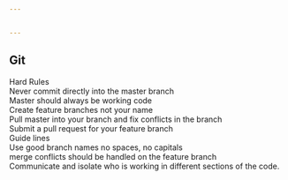 ```yaml
---


---
```


<h2 id="git">Git</h2>
<p>Hard Rules<br>
Never commit directly into the master branch<br>
Master should always be working code<br>
Create feature branches not your name<br>
Pull master into your branch and fix conflicts in the branch<br>
Submit a pull request for your feature branch<br>
Guide lines<br>
Use good branch names no spaces, no capitals<br>
merge conflicts should be handled on the feature branch<br>
Communicate and isolate who is working in different sections of the code.</p>

